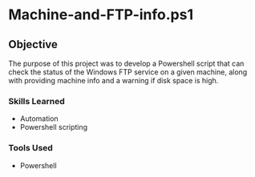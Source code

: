 # Machine-and-FTP-info.ps1

## Objective

The purpose of this project was to develop a Powershell script that can check the status of the Windows FTP service on a given machine, along with providing machine info and a warning if disk space is high.

### Skills Learned

- Automation
- Powershell scripting

### Tools Used

- Powershell

